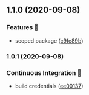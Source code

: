 ## 1.1.0 (2020-09-08)


### Features 🚀

* scoped package ([c9fe89b](https://github.com/ndeitch/nestjs-keycloak/commit/c9fe89b539c4d564d033840457de4f592be2d53f))

### 1.0.1 (2020-09-08)


### Continuous Integration 🤖

* build credentials ([ee00137](https://github.com/ndeitch/nestjs-keycloak/commit/ee001371ec247f7658f0dd95bdfa97128d881c4d))

